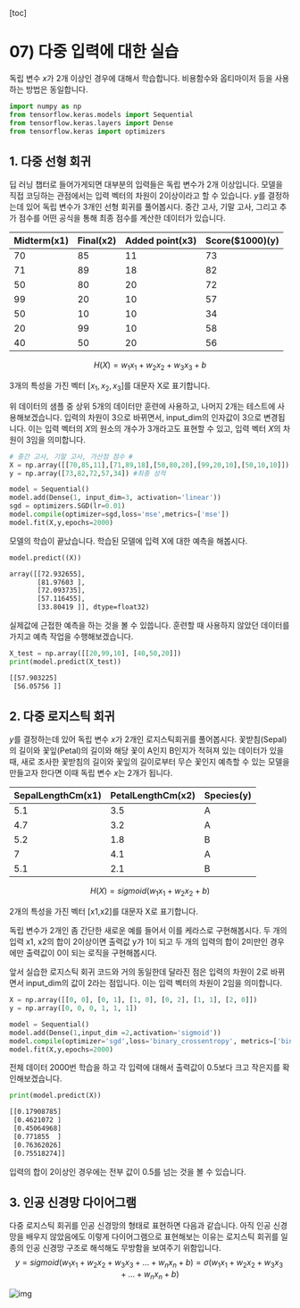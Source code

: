 [toc]

# 07) 다중 입력에 대한 실습

독립 변수 $x$가 2개 이상인 경우에 대해서 학습합니다. 비용함수와 옵티마이저 등을 사용하는 방법은 동일합니다.

```python
import numpy as np
from tensorflow.keras.models import Sequential
from tensorflow.keras.layers import Dense
from tensorflow.keras import optimizers
```

## 1. 다중 선형 회귀

딥 러닝 챕터로 들어가게되면 대부분의 입력들은 독립 변수가 2개 이상입니다. 모델을 직접 코딩하는 관점에서는 입력 벡터의 차원이 2이상이라고 할 수 있습니다. $y$를 결정하는데 있어 독립 변수가 3개인 선형 회귀를 풀어봅시다. 중간 고사, 기말 고사, 그리고 추가 점수를 어떤 공식을 통해 최종 점수를 계산한 데이터가 있습니다.

| Midterm(x1) | Final(x2) | Added point(x3) | Score($1000)(y) |
| :---------- | :-------- | :-------------- | :-------------- |
| 70          | 85        | 11              | 73              |
| 71          | 89        | 18              | 82              |
| 50          | 80        | 20              | 72              |
| 99          | 20        | 10              | 57              |
| 50          | 10        | 10              | 34              |
| 20          | 99        | 10              | 58              |
| 40          | 50        | 20              | 56              |

$$
H(X)=w_1x_1+w_2x_2+w_3x_3+b
$$

3개의 특성을 가진 벡터 $[x_1,x_2,x_3]$를 대문자 X로 표기합니다.

위 데이터의 샘플 중 상위 5개의 데이터만 훈련에 사용하고, 나머지 2개는 테스트에 사용해보겠습니다. 입력의 차원이 3으로 바뀌면서, input_dim의 인자값이 3으로 변경됩니다. 이는 입력 벡터의 $X$의 원소의 개수가 3개라고도 표현할 수 있고, 입력 벡터 $X$의 차원이 3임을 의미합니다.

```python
# 중간 고사, 기말 고사, 가산점 점수 #
X = np.array([[70,85,11],[71,89,18],[50,80,20],[99,20,10],[50,10,10]])
y = np.array([73,82,72,57,34]) #최종 성적

model = Sequential()
model.add(Dense(1, input_dim=3, activation='linear'))
sgd = optimizers.SGD(lr=0.01)
model.compile(optimizer=sgd,loss='mse',metrics=['mse'])
model.fit(X,y,epochs=2000)
```

모델의 학습이 끝났습니다. 학습된 모델에 입력 X에 대한 예측을 해봅시다.

```python
model.predict((X))
```

```tex
array([[72.932655],
       [81.97603 ],
       [72.093735],
       [57.116455],
       [33.80419 ]], dtype=float32)
```

실제값에 근접한 예측을 하는 것을 볼 수 있씁니다. 훈련할 때 사용하지 않았던 데이터를 가지고 예측 작업을 수행해보겠습니다.

```python
X_test = np.array([[20,99,10], [40,50,20]])
print(model.predict(X_test))
```

```tex
[[57.903225]
 [56.05756 ]]
```

## **2. 다중 로지스틱 회귀**

$y$를 결정하는데 있어 독립 변수 $x$가 2개인 로지스틱회귀를 풀어봅시다. 꽃받침(Sepal)의 길이와 꽃잎(Petal)의 길이와 해당 꽃이 A인지 B인지가 적혀져 있는 데이터가 있을 때, 새로 조사한 꽃받침의 길이와 꽃잎의 길이로부터 무슨 꽃인지 예측할 수 있는 모델을 만들고자 한다면 이때 독립 변수 $x$는 2개가 됩니다.

| SepalLengthCm(x1) | PetalLengthCm(x2) | Species(y) |
| :---------------- | :---------------- | :--------- |
| 5.1               | 3.5               | A          |
| 4.7               | 3.2               | A          |
| 5.2               | 1.8               | B          |
| 7                 | 4.1               | A          |
| 5.1               | 2.1               | B          |

$$
H(X)=sigmoid(w_1x_1+w_2x_2+b)
$$

2개의 특성을 가진 벡터 [x1,x2]를 대문자 X로 표기합니다.

독립 변수가 2개인 좀 간단한 새로운 예를 들어서 이를 케라스로 구현해봅시다. 두 개의 입력 x1, x2의 합이 2이상이면 출력값 y가 1이 되고 두 개의 입력의 합이 2미만인 경우에만 출력값이 0이 되는 로직을 구현해봅시다.

앞서 실습한 로지스틱 회귀 코드와 거의 동일한데 달라진 점은 입력의 차원이 2로 바뀌면서 input_dim의 값이 2라는 점입니다. 이는 입력 벡터의 차원이 2임을 의미합니다.

```python
X = np.array([[0, 0], [0, 1], [1, 0], [0, 2], [1, 1], [2, 0]])
y = np.array([0, 0, 0, 1, 1, 1])

model = Sequential()
model.add(Dense(1,input_dim =2,activation='sigmoid'))
model.compile(optimizer='sgd',loss='binary_crossentropy', metrics=['binary_accuracy'])                                     
model.fit(X,y,epochs=2000)
```

전체 데이터 2000번 학습을 하고 각 입력에 대해서 출력값이 0.5보다 크고 작은지를 확인해보겠습니다.

```python
print(model.predict(X))
```

```tex
[[0.17908785]
 [0.4621072 ]
 [0.45064968]
 [0.771855  ]
 [0.76362026]
 [0.75518274]]
```

입력의 합이 2이상인 경우에는 전부 값이 0.5를 넘는 것을 볼 수 있습니다.

## **3. 인공 신경망 다이어그램**

다중 로지스틱 회귀를 인공 신경망의 형태로 표현하면 다음과 같습니다. 아직 인공 신경망을 배우지 않았음에도 이렇게 다이어그램으로 표현해보는 이유는 로지스틱 회귀를 일종의 인공 신경망 구조로 해석해도 무방함을 보여주기 위함입니다.
$$
y = sigmoid(w_1x_1 + w_2x_2 + w_3x_3 + ... + w_nx_n + b) = σ(w_1x_1 + w_2x_2 + w_3x_3 + ... + w_nx_n + b)
$$




![img](https://wikidocs.net/images/page/35821/perceptron.JPG)